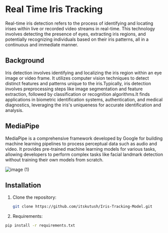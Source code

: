 # Real Time Iris Tracking
Real-time iris detection refers to the process of identifying and locating irises within live or recorded video streams in real-time.
This technology involves detecting the presence of eyes, extracting iris regions, and potentially recognizing individuals based on their iris patterns, all in a continuous and immediate manner.
## Background
Iris detection involves identifying and localizing the iris region within an eye image or video frame. It utilizes computer vision techniques to detect distinct features and patterns unique to the iris.Typically, iris detection involves preprocessing steps like image segmentation and feature extraction, followed by classification or recognition algorithms.It finds applications in biometric identification systems, authentication, and medical diagnostics, leveraging the iris's uniqueness for accurate identification and analysis.
## MediaPipe
MediaPipe is a comprehensive framework developed by Google for building machine learning pipelines to process perceptual data such as audio and video. It provides pre-trained machine learning models for various tasks, allowing developers to perform complex tasks like facial landmark detection without training their own models from scratch. 

![image (1)](https://github.com/user-attachments/assets/1bfd9a25-107e-451c-b50a-749ee0bf2b7e)

## Installation
1. Clone the repository:
   ```bash
   git clone https://github.com/itskutush/Iris-Tracking-Model.git
2. Requirements:
```bash
pip install -r requirements.txt


